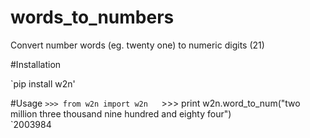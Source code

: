 # words_to_numbers
Convert number words (eg. twenty one) to numeric digits (21)

#Installation

`pip install w2n'

#Usage
`>>> from w2n import w2n  
`>>> print w2n.word_to_num("two million three thousand nine hundred and eighty four")  
`2003984